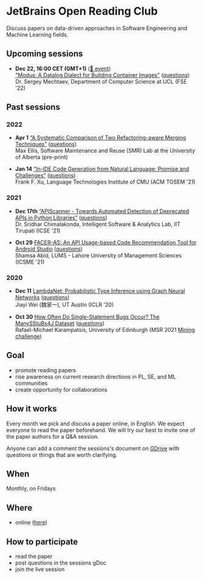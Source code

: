 # JetBrains Open Reading Club

Discuss papers on data-driven approaches in Software Engineering and Machine Learning fields.

## Upcoming sessions
 - **Dec 22, 16:00 CET (GMT+1)** ([📅 event](https://jetbrains.team/meetings/1OFifn1UwlT8))</br> 
    ["Modus: A Datalog Dialect for Building Container Images"](https://drive.google.com/file/d/1gtz4UBRY3iX-0x6R9qn4aIzgTPvBo9Mo/view?usp=sharing) ([questions](https://docs.google.com/document/d/1mkZ0Odub7V8ey0RNSZCfmmZyx41FWsdmdN7TrObjgvU/edit?usp=sharing)) </br>
   Dr. Sergey Mechtaev, Department of Computer Science at UCL (FSE '22)

## Past sessions

### 2022

 - **Apr 1** [“A Systematic Comparison of Two Refactoring-aware Merging Techniques”](https://drive.google.com/file/d/1P7XssemQsJgQ2w5noeS_yJoK6IIXxRKB/view?usp=sharing) ([questions](https://docs.google.com/document/d/1LfnDhUjTAabgB2D2DpbVa3PHsIwGRpdGcewhX4YZr1Y/edit?usp=sharing)) </br>
   Max Ellis, Software Maintenance and Reuse (SMR) Lab at the University of Alberta (pre-print)

 - **Jan 14** [“In-IDE Code Generation from Natural Language: Promise and Challenges”](https://drive.google.com/file/d/1Oimqq8_A_TyAQVbWSYO24K95nVEQtcbO/view?usp=sharing) ([questions](https://docs.google.com/document/d/1eni_zJvU9qL7oo8xKfisR3yREj4g5UhwG2MIRulb7PY/edit)) </br>
   Frank F. Xu, Language Technologies Institute of CMU (ACM TOSEM '21)


### 2021

- **Dec 17th** [“APIScanner - Towards Automated Detection of Deprecated APIs in Python Libraries”](https://drive.google.com/file/d/1L9gX3Eu4DBf0sS_1XyCvrApuOOZ7x-51/view?usp=sharing) ([questions](https://docs.google.com/document/d/1MeKrThVYIUrWBhMzWTwBmbsCswlkPY1RufWZocml2rA/edit?usp=sharing)) </br>
   Dr. Sridhar Chimalakonda, Intelligent Software & Analytics Lab, IIT Tirupati (ICSE '21)

 - **Oct 29** [FACER-AS: An API Usage-based Code Recommendation Tool for Android Studio](https://drive.google.com/file/d/1Nulfb60J4hnjzvckBj35wp5BWOQzvmJ8/view?usp=sharing) ([questions](https://docs.google.com/document/d/1Ee7T3Vap_ImpMR0cFzvjUysSuXAzqZzy9WaESq1XhPE/edit?usp=sharing)) </br>
   Shamsa Abid, LUMS - Lahore University of Management Sciences (ICSME '21)

### 2020

 - **Dec 11**
    [LambdaNet: Probabilistic Type Inference using Graph Neural Networks](https://drive.google.com/file/d/1fADxQ7fkRf-7Y_S00pX476Th9zFkkWYr/view) ([questions](https://docs.google.com/document/d/1DMJqysL_BBJxiXiFvSl-VotYykrwPcbk_pEhMQ1ph4U/edit)) </br>
   Jiayi Wei (魏家一), UT Austin (ICLR '20)

 - **Oct 30**
    [How Often Do Single-Statement Bugs Occur? The ManySStuBs4J Dataset](https://drive.google.com/file/d/1UjugdnfAvXXuXFe9LtwnLOjnviX2PP6w/view?usp=sharing) ([questions](https://docs.google.com/document/d/1crcXMEw4o4pZzi4Ak2ETSDlUkcZkj7ZXK_MfpoeWQ4Y/edit#)) </br>
    Rafael-Michael Karampatsis, University of Edinburgh (MSR 2021 [Mining challenge](https://conf.researchr.org/track/msr-2021/msr-2021-mining-challenge#Call-for-Mining-Challenge-Papers))


## Goal

- promote reading papers
- rise awareness on current research directions in PL, SE, and ML communities
- create opportunity for collaborations


## How it works

Every month we pick and discuss a paper online, in English. We expect everyone to read the paper beforehand. We will try our best to invite one of the paper authors for a Q&A session.

Anyone can add a comment the sessions's document on [GDrive](https://drive.google.com/drive/folders/1ERtBPYEpYPA6DYKWDrvxpwVfKyyQjTBq) with questions or things that are worth clarifying.


## When

Monthly, on Fridays


## Where

- online ([here](https://meet.google.com/azw-atrp-mag))


## How to participate

- read the paper
- post questions in the sessions gDoc
- join the live session

